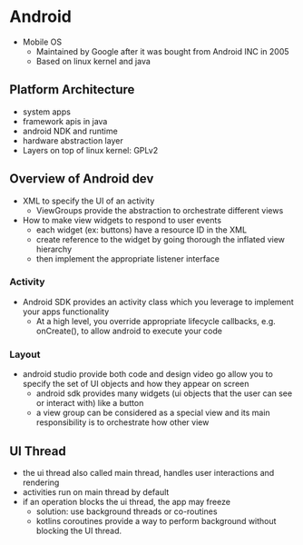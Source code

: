 # Android

- Mobile OS
  - Maintained by Google after it was bought from Android INC in 2005
  - Based on linux kernel and java

## Platform Architecture

- system apps
- framework apis in java
- android NDK and runtime
- hardware abstraction layer
- Layers on top of linux kernel: GPLv2

## Overview of Android dev

- XML to specify the UI of an activity
  - ViewGroups provide the abstraction to orchestrate different views
- How to make view widgets to respond to user events
  - each widget (ex: buttons) have a resource ID in the XML
  - create  reference to the widget by going thorough the inflated view hierarchy
  - then implement the appropriate listener interface

### Activity

- Android SDK provides an activity class which you leverage to implement your apps functionality
  - At a high level, you override appropriate lifecycle callbacks, e.g. onCreate(), to allow android to execute your code

### Layout

- android studio provide both code and design video go allow you to specify the set of UI objects and how they appear on screen
  - android sdk provides many widgets (ui objects that the user can see or interact with) like a button
  - a view group can be considered as a special view and its main responsibility is to orchestrate how other view

## UI Thread

- the ui thread also called main thread, handles user interactions and rendering
- activities run on main thread by default  
- if an operation blocks the ui thread, the app may freeze
  - solution: use background threads or co-routines
  - kotlins coroutines provide a way to perform background without blocking the UI thread.
